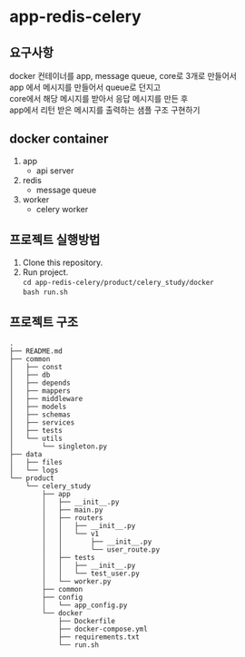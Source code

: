 # app-redis-celery

## 요구사항
docker 컨테이너를 app, message queue, core로 3개로 만들어서 </br>
app 에서 메시지를 만들어서 queue로 던지고 </br>
core에서 해당 메시지를 받아서 응답 메시지를 만든 후 </br>
app에서 리턴 받은 메시지를 출력하는 샘플 구조 구현하기 </br>

## docker container
1. app
    - api server
2. redis
    - message queue
3. worker
    - celery worker

## 프로젝트 실행방법
1. Clone this repository.
2. Run project. <br>
    `cd app-redis-celery/product/celery_study/docker` <br>
    `bash run.sh`

## 프로젝트 구조
    .
    ├── README.md
    ├── common
    │   ├── const
    │   ├── db
    │   ├── depends
    │   ├── mappers
    │   ├── middleware
    │   ├── models
    │   ├── schemas
    │   ├── services
    │   ├── tests
    │   └── utils
    │       └── singleton.py
    ├── data
    │   ├── files
    │   └── logs
    └── product
        └── celery_study
            ├── app
            │   ├── __init__.py
            │   ├── main.py
            │   ├── routers
            │   │   ├── __init__.py
            │   │   └── v1
            │   │       ├── __init__.py
            │   │       └── user_route.py
            │   ├── tests
            │   │   ├── __init__.py
            │   │   └── test_user.py
            │   └── worker.py
            ├── common
            ├── config
            │   └── app_config.py
            └── docker
                ├── Dockerfile
                ├── docker-compose.yml
                ├── requirements.txt
                └── run.sh